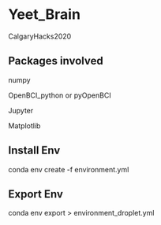 # Yeet_Brain
CalgaryHacks2020

## Packages involved
numpy 

OpenBCI_python or pyOpenBCI

Jupyter 

Matplotlib 



## Install Env
conda env create -f environment.yml

## Export Env
conda env export > environment_droplet.yml
